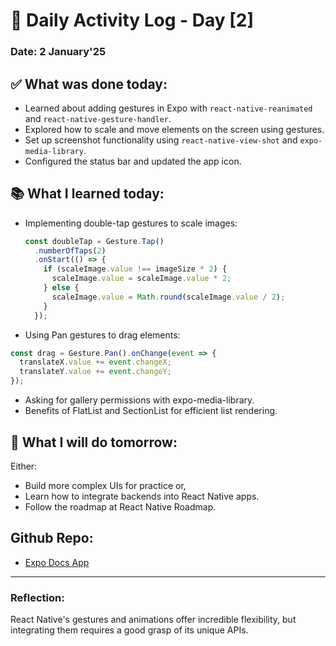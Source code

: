 # 📅 Daily Activity Log - Day [2]  
### Date: 2 January'25  

## ✅ What was done today:  
- Learned about adding gestures in Expo with `react-native-reanimated` and `react-native-gesture-handler`.  
- Explored how to scale and move elements on the screen using gestures.  
- Set up screenshot functionality using `react-native-view-shot` and `expo-media-library`.  
- Configured the status bar and updated the app icon.  

## 📚 What I learned today:  
- Implementing double-tap gestures to scale images:  
  ```jsx
  const doubleTap = Gesture.Tap()
    .numberOfTaps(2)
    .onStart(() => {
      if (scaleImage.value !== imageSize * 2) {
        scaleImage.value = scaleImage.value * 2;
      } else {
        scaleImage.value = Math.round(scaleImage.value / 2);
      }
    });
    ```
- Using Pan gestures to drag elements:
```jsx
const drag = Gesture.Pan().onChange(event => {
  translateX.value += event.changeX;
  translateY.value += event.changeY;
});
```
- Asking for gallery permissions with expo-media-library.
- Benefits of FlatList and SectionList for efficient list rendering.

## 🎯 What I will do tomorrow:

Either:
- Build more complex UIs for practice or,
- Learn how to integrate backends into React Native apps.
- Follow the roadmap at React Native Roadmap.

## Github Repo:
- [Expo Docs App](https://github.com/rahulvijay5/expo-docs-app)

---
### Reflection:
React Native's gestures and animations offer incredible flexibility, but integrating them requires a good grasp of its unique APIs.